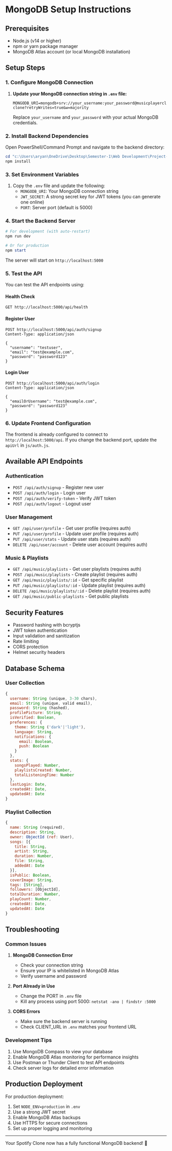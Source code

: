 # MongoDB Setup Instructions

## Prerequisites
- Node.js (v14 or higher)
- npm or yarn package manager
- MongoDB Atlas account (or local MongoDB installation)

## Setup Steps

### 1. Configure MongoDB Connection

1. **Update your MongoDB connection string in `.env` file:**
   ```
   MONGODB_URI=mongodb+srv://your_username:your_password@musicplayerclone.xs1mbx5.mongodb.net/spotify-clone?retryWrites=true&w=majority
   ```
   
   Replace `your_username` and `your_password` with your actual MongoDB credentials.

### 2. Install Backend Dependencies

Open PowerShell/Command Prompt and navigate to the backend directory:

```powershell
cd "c:\Users\aryan\OneDrive\Desktop\Semester-1\Web Development\Project-Spotify Clone\backend"
npm install
```

### 3. Set Environment Variables

1. Copy the `.env` file and update the following:
   - `MONGODB_URI`: Your MongoDB connection string
   - `JWT_SECRET`: A strong secret key for JWT tokens (you can generate one online)
   - `PORT`: Server port (default is 5000)

### 4. Start the Backend Server

```powershell
# For development (with auto-restart)
npm run dev

# Or for production
npm start
```

The server will start on `http://localhost:5000`

### 5. Test the API

You can test the API endpoints using:

#### Health Check
```
GET http://localhost:5000/api/health
```

#### Register User
```
POST http://localhost:5000/api/auth/signup
Content-Type: application/json

{
  "username": "testuser",
  "email": "test@example.com",
  "password": "password123"
}
```

#### Login User
```
POST http://localhost:5000/api/auth/login
Content-Type: application/json

{
  "emailOrUsername": "test@example.com",
  "password": "password123"
}
```

### 6. Update Frontend Configuration

The frontend is already configured to connect to `http://localhost:5000/api`. If you change the backend port, update the `apiUrl` in `js/auth.js`.

## Available API Endpoints

### Authentication
- `POST /api/auth/signup` - Register new user
- `POST /api/auth/login` - Login user
- `POST /api/auth/verify-token` - Verify JWT token
- `POST /api/auth/logout` - Logout user

### User Management
- `GET /api/user/profile` - Get user profile (requires auth)
- `PUT /api/user/profile` - Update user profile (requires auth)
- `PUT /api/user/stats` - Update user stats (requires auth)
- `DELETE /api/user/account` - Delete user account (requires auth)

### Music & Playlists
- `GET /api/music/playlists` - Get user playlists (requires auth)
- `POST /api/music/playlists` - Create playlist (requires auth)
- `GET /api/music/playlists/:id` - Get specific playlist
- `PUT /api/music/playlists/:id` - Update playlist (requires auth)
- `DELETE /api/music/playlists/:id` - Delete playlist (requires auth)
- `GET /api/music/public-playlists` - Get public playlists

## Security Features

- Password hashing with bcryptjs
- JWT token authentication
- Input validation and sanitization
- Rate limiting
- CORS protection
- Helmet security headers

## Database Schema

### User Collection
```javascript
{
  username: String (unique, 3-30 chars),
  email: String (unique, valid email),
  password: String (hashed),
  profilePicture: String,
  isVerified: Boolean,
  preferences: {
    theme: String ('dark'|'light'),
    language: String,
    notifications: {
      email: Boolean,
      push: Boolean
    }
  },
  stats: {
    songsPlayed: Number,
    playlistsCreated: Number,
    totalListeningTime: Number
  },
  lastLogin: Date,
  createdAt: Date,
  updatedAt: Date
}
```

### Playlist Collection
```javascript
{
  name: String (required),
  description: String,
  owner: ObjectId (ref: User),
  songs: [{
    title: String,
    artist: String,
    duration: Number,
    file: String,
    addedAt: Date
  }],
  isPublic: Boolean,
  coverImage: String,
  tags: [String],
  followers: [ObjectId],
  totalDuration: Number,
  playCount: Number,
  createdAt: Date,
  updatedAt: Date
}
```

## Troubleshooting

### Common Issues

1. **MongoDB Connection Error**
   - Check your connection string
   - Ensure your IP is whitelisted in MongoDB Atlas
   - Verify username and password

2. **Port Already in Use**
   - Change the PORT in `.env` file
   - Kill any process using port 5000: `netstat -ano | findstr :5000`

3. **CORS Errors**
   - Make sure the backend server is running
   - Check CLIENT_URL in `.env` matches your frontend URL

### Development Tips

1. Use MongoDB Compass to view your database
2. Enable MongoDB Atlas monitoring for performance insights
3. Use Postman or Thunder Client to test API endpoints
4. Check server logs for detailed error information

## Production Deployment

For production deployment:
1. Set `NODE_ENV=production` in `.env`
2. Use a strong JWT secret
3. Enable MongoDB Atlas backups
4. Use HTTPS for secure connections
5. Set up proper logging and monitoring

---

Your Spotify Clone now has a fully functional MongoDB backend! 🎉